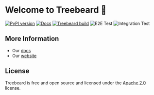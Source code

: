 # Welcome to Treebeard 🌲

[![PyPI version](https://badge.fury.io/py/treebeard.svg)](https://badge.fury.io/py/treebeard)
[![Docs](https://readthedocs.org/projects/treebeard/badge/?version=latest)](https://treebeard.readthedocs.io/)
[![Treebeard build](https://api.treebeard.io/63db2b28e1/treebeard/latest/buildbadge)](https://treebeard.io/admin/63db2b28e1/treebeard/latest "Latest notebook run")
![E2E Test](https://github.com/treebeardtech/treebeard/workflows/E2E%20Test/badge.svg)
![Integration Test](https://github.com/treebeardtech/treebeard/workflows/Integration%20Test/badge.svg)

## More Information

- Our [docs](https://treebeard.readthedocs.io/en/latest/)
- Our [website](https://treebeard.io)

## License
 
Treebeard is free and open source and licensed under the [Apache 2.0](https://www.apache.org/licenses/LICENSE-2.0) license.

